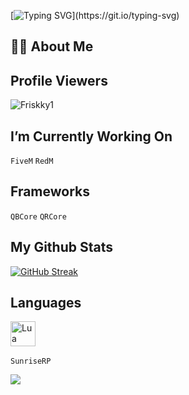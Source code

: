 [![Typing SVG](https://readme-typing-svg.demolab.com?font=Fira+Code&weight=700&pause=1000&color=A70000&width=435&lines=Welcome+To+My+Github!)](https://git.io/typing-svg)


## :man_technologist: About Me



## Profile Viewers

<p align="left"> <img src="https://komarev.com/ghpvc/?username=Friskky1" alt="Friskky1" /> </p>

## I’m Currently Working On
```FiveM``` ```RedM``` 

## Frameworks
```QBCore``` ```QRCore```

## My Github Stats
[![GitHub Streak](http://github-readme-streak-stats.herokuapp.com?user=Friskky1&theme=dark&hide_border=true&background=000000)](https://git.io/streak-stats)

## Languages
<div>
<img src="https://github.com/devicons/devicon/blob/master/icons/lua/lua-original-wordmark.svg" title="Lua" alt="Lua" width="40" height="40"/>&nbsp;
</div>

```SunriseRP```
 <div align="left">
  <p><a href="https://discord.gg/sunriserp1">
      <img src="https://img.shields.io/discord/869166393470357535?style=for-the-badge&logo=discord&labelColor=7289da&logoColor=white&color=2c2f33&label=Discord"/>
  </a></p>
</div>

